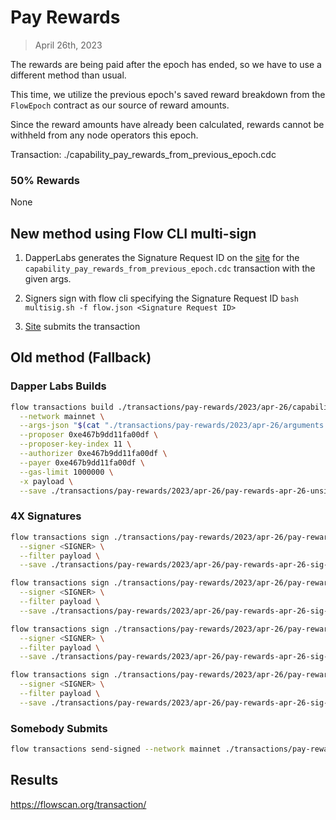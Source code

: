 # Pay Rewards
> April 26th, 2023

The rewards are being paid after the epoch has ended,
so we have to use a different method than usual.

This time, we utilize the previous epoch's saved reward breakdown
from the `FlowEpoch` contract as our source of reward amounts.

Since the reward amounts have already been calculated,
rewards cannot be withheld from any node operators this epoch.

Transaction: ./capability_pay_rewards_from_previous_epoch.cdc

### 50% Rewards

None

## New method using Flow CLI multi-sign

1. DapperLabs generates the Signature Request ID on the [site](https://flow-multisig-git-service-account-onflow.vercel.app/mainnet?type=serviceAccount&name=capability_pay_rewards.cdc&param=%5B%20%20%20%20%20%7B%20%20%20%20%20%20%20%20%20%22type%22:%20%22UFix64%22,%20%20%20%20%20%20%20%20%20%22value%22:%20%221333950.0%22%20%20%20%20%20%7D,%20%20%20%20%20%7B%20%20%20%20%20%20%20%20%20%22type%22:%20%22Dictionary%22,%20%20%20%20%20%20%20%20%20%22value%22:%20%5B%20%20%20%20%20%20%20%20%20%20%20%20%20%7B%20%20%20%20%20%20%20%20%20%20%20%20%20%20%20%20%20%22key%22:%20%7B%20%20%20%20%20%20%20%20%20%20%20%20%20%20%20%20%20%20%20%20%20%22type%22:%20%22String%22,%20%20%20%20%20%20%20%20%20%20%20%20%20%20%20%20%20%20%20%20%20%22value%22:%20%226c6af0933b710655ec553f4bead3b01c5e0a3ffd1194ee536efb926b356c54aa%22%20%20%20%20%20%20%20%20%20%20%20%20%20%20%20%20%20%7D,%20%20%20%20%20%20%20%20%20%20%20%20%20%20%20%20%20%22value%22:%20%7B%20%20%20%20%20%20%20%20%20%20%20%20%20%20%20%20%20%20%20%20%20%22type%22:%20%22UFix64%22,%20%20%20%20%20%20%20%20%20%20%20%20%20%20%20%20%20%20%20%20%20%22value%22:%20%220.5%22%20%20%20%20%20%20%20%20%20%20%20%20%20%20%20%20%20%7D%20%20%20%20%20%20%20%20%20%20%20%20%20%7D%20%20%20%20%20%20%20%20%20%5D%20%20%20%20%20%7D%20%5D&acct=0xe467b9dd11fa00df&limit=1000000) for the `capability_pay_rewards_from_previous_epoch.cdc` transaction with the given args.

2. Signers sign with flow cli specifying the Signature Request ID
`bash multisig.sh -f flow.json <Signature Request ID>`

3. [Site](https://flow-multisig-git-service-account-onflow.vercel.app/mainnet) submits the transaction

## Old method (Fallback)

### Dapper Labs Builds

```sh
flow transactions build ./transactions/pay-rewards/2023/apr-26/capability_pay_rewards_from_previous_epoch.cdc \
  --network mainnet \
  --args-json "$(cat "./transactions/pay-rewards/2023/apr-26/arguments.json")" \
  --proposer 0xe467b9dd11fa00df \
  --proposer-key-index 11 \
  --authorizer 0xe467b9dd11fa00df \
  --payer 0xe467b9dd11fa00df \
  --gas-limit 1000000 \
  -x payload \
  --save ./transactions/pay-rewards/2023/apr-26/pay-rewards-apr-26-unsigned.rlp
```

### 4X Signatures

```sh
flow transactions sign ./transactions/pay-rewards/2023/apr-26/pay-rewards-apr-26-unsigned.rlp \
  --signer <SIGNER> \
  --filter payload \
  --save ./transactions/pay-rewards/2023/apr-26/pay-rewards-apr-26-sig-1.rlp
```

```sh
flow transactions sign ./transactions/pay-rewards/2023/apr-26/pay-rewards-apr-26-sig-1.rlp \
  --signer <SIGNER> \
  --filter payload \
  --save ./transactions/pay-rewards/2023/apr-26/pay-rewards-apr-26-sig-2.rlp
```

```sh
flow transactions sign ./transactions/pay-rewards/2023/apr-26/pay-rewards-apr-26-sig-2.rlp \
  --signer <SIGNER> \
  --filter payload \
  --save ./transactions/pay-rewards/2023/apr-26/pay-rewards-apr-26-sig-3.rlp
```

```sh
flow transactions sign ./transactions/pay-rewards/2023/apr-26/pay-rewards-apr-26-sig-3.rlp \
  --signer <SIGNER> \
  --filter payload \
  --save ./transactions/pay-rewards/2023/apr-26/pay-rewards-apr-26-sig-complete.rlp
```

### Somebody Submits

```sh
flow transactions send-signed --network mainnet ./transactions/pay-rewards/2023/apr-26/pay-rewards-apr-26-sig-complete.rlp
```

## Results


https://flowscan.org/transaction/
